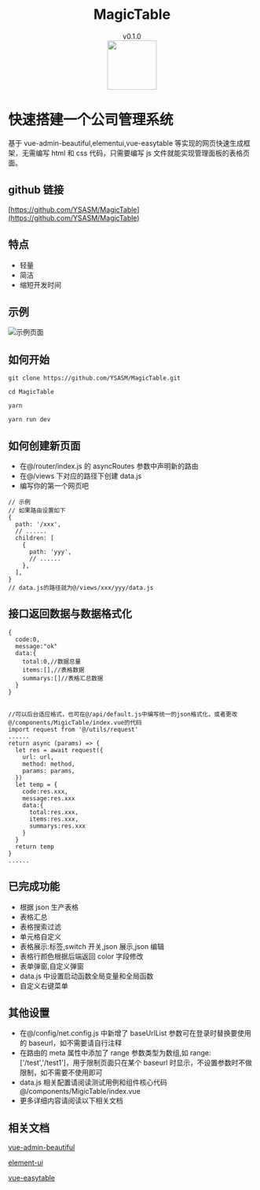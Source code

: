 <h1 align="center"> MagicTable </h1>
<div align="center">v0.1.0</div>
<div align="center">
  <img src="https://avatars.githubusercontent.com/u/80308986?v=4" style="width:100px;height:100px;"/>
</div>

# 快速搭建一个公司管理系统

基于 vue-admin-beautiful,elementui,vue-easytable 等实现的网页快速生成框架，无需编写 html 和 css 代码，只需要编写 js 文件就能实现管理面板的表格页面。

## github 链接

[https://github.com/YSASM/MagicTable](https://github.com/YSASM/MagicTable)

## 特点

- 轻量
- 简洁
- 缩短开发时间

## 示例

![示例页面](https://img-blog.csdnimg.cn/0303d325711044129934b89d27acada1.png#pic_center)

## 如何开始

```
git clone https://github.com/YSASM/MagicTable.git

cd MagicTable

yarn

yarn run dev
```

## 如何创建新页面

- 在@/router/index.js 的 asyncRoutes 参数中声明新的路由
- 在@/views 下对应的路径下创建 data.js
- 编写你的第一个网页吧

```
// 示例
// 如果路由设置如下
{
  path: '/xxx',
  // ......
  children: [
    {
      path: 'yyy',
      // ......
    },
  ],
}
// data.js的路径就为@/views/xxx/yyy/data.js
```

## 接口返回数据与数据格式化

```
{
  code:0,
  message:"ok"
  data:{
    total:0,//数据总量
    items:[],//表格数据
    summarys:[]//表格汇总数据
  }
}


//可以后台适应格式，也可在@/api/default.js中编写统一的json格式化，或者更改@/components/MigicTable/index.vue的代码
import request from '@/utils/request'
......
return async (params) => {
  let res = await request({
    url: url,
    method: method,
    params: params,
  })
  let temp = {
    code:res.xxx,
    message:res.xxx
    data:{
      total:res.xxx,
      items:res.xxx,
      summarys:res.xxx
    }
  }
  return temp
}
......
```

## 已完成功能

- 根据 json 生产表格
- 表格汇总
- 表格搜索过滤
- 单元格自定义
- 表格展示:标签,switch 开关,json 展示,json 编辑
- 表格行颜色根据后端返回 color 字段修改
- 表单弹窗,自定义弹窗
- data.js 中设置启动函数全局变量和全局函数
- 自定义右键菜单

## 其他设置

- 在@/config/net.config.js 中新增了 baseUrlList 参数可在登录时替换要使用的 baseurl，如不需要请自行注释
- 在路由的 meta 属性中添加了 range 参数类型为数组,如 range: ['/test','/test1']，用于限制页面只在某个 baseurl 时显示，不设置参数时不做限制，如不需要不使用即可
- data.js 相关配置请阅读测试用例和组件核心代码@/components/MigicTable/index.vue
- 更多详细内容请阅读以下相关文档

## 相关文档

[vue-admin-beautiful](https://github.com/chuzhixin/vue-admin-better)

[element-ui](https://element.eleme.cn/#/zh-CN)

[vue-easytable](https://happy-coding-clans.github.io/vue-easytable/#/zh/doc/intro)
